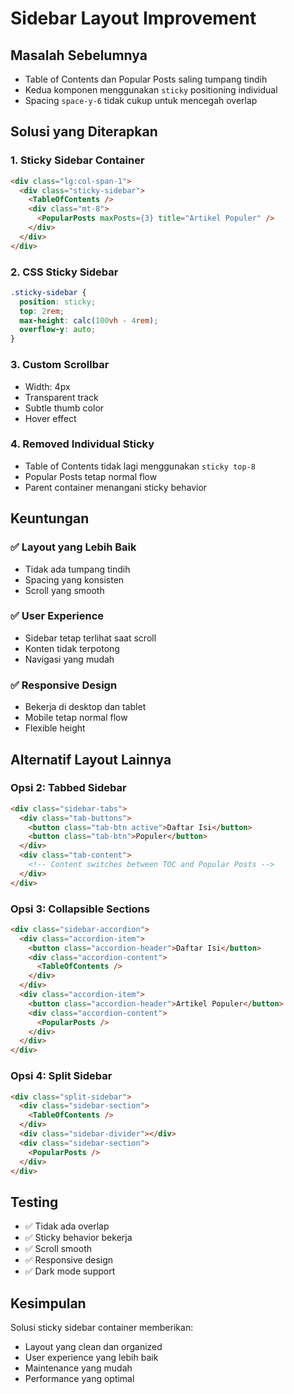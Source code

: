 # Sidebar Layout Improvement

## Masalah Sebelumnya
- Table of Contents dan Popular Posts saling tumpang tindih
- Kedua komponen menggunakan `sticky` positioning individual
- Spacing `space-y-6` tidak cukup untuk mencegah overlap

## Solusi yang Diterapkan

### 1. Sticky Sidebar Container
```html
<div class="lg:col-span-1">
  <div class="sticky-sidebar">
    <TableOfContents />
    <div class="mt-8">
      <PopularPosts maxPosts={3} title="Artikel Populer" />
    </div>
  </div>
</div>
```

### 2. CSS Sticky Sidebar
```css
.sticky-sidebar {
  position: sticky;
  top: 2rem;
  max-height: calc(100vh - 4rem);
  overflow-y: auto;
}
```

### 3. Custom Scrollbar
- Width: 4px
- Transparent track
- Subtle thumb color
- Hover effect

### 4. Removed Individual Sticky
- Table of Contents tidak lagi menggunakan `sticky top-8`
- Popular Posts tetap normal flow
- Parent container menangani sticky behavior

## Keuntungan

### ✅ Layout yang Lebih Baik
- Tidak ada tumpang tindih
- Spacing yang konsisten
- Scroll yang smooth

### ✅ User Experience
- Sidebar tetap terlihat saat scroll
- Konten tidak terpotong
- Navigasi yang mudah

### ✅ Responsive Design
- Bekerja di desktop dan tablet
- Mobile tetap normal flow
- Flexible height

## Alternatif Layout Lainnya

### Opsi 2: Tabbed Sidebar
```html
<div class="sidebar-tabs">
  <div class="tab-buttons">
    <button class="tab-btn active">Daftar Isi</button>
    <button class="tab-btn">Populer</button>
  </div>
  <div class="tab-content">
    <!-- Content switches between TOC and Popular Posts -->
  </div>
</div>
```

### Opsi 3: Collapsible Sections
```html
<div class="sidebar-accordion">
  <div class="accordion-item">
    <button class="accordion-header">Daftar Isi</button>
    <div class="accordion-content">
      <TableOfContents />
    </div>
  </div>
  <div class="accordion-item">
    <button class="accordion-header">Artikel Populer</button>
    <div class="accordion-content">
      <PopularPosts />
    </div>
  </div>
</div>
```

### Opsi 4: Split Sidebar
```html
<div class="split-sidebar">
  <div class="sidebar-section">
    <TableOfContents />
  </div>
  <div class="sidebar-divider"></div>
  <div class="sidebar-section">
    <PopularPosts />
  </div>
</div>
```

## Testing
- ✅ Tidak ada overlap
- ✅ Sticky behavior bekerja
- ✅ Scroll smooth
- ✅ Responsive design
- ✅ Dark mode support

## Kesimpulan
Solusi sticky sidebar container memberikan:
- Layout yang clean dan organized
- User experience yang lebih baik
- Maintenance yang mudah
- Performance yang optimal

